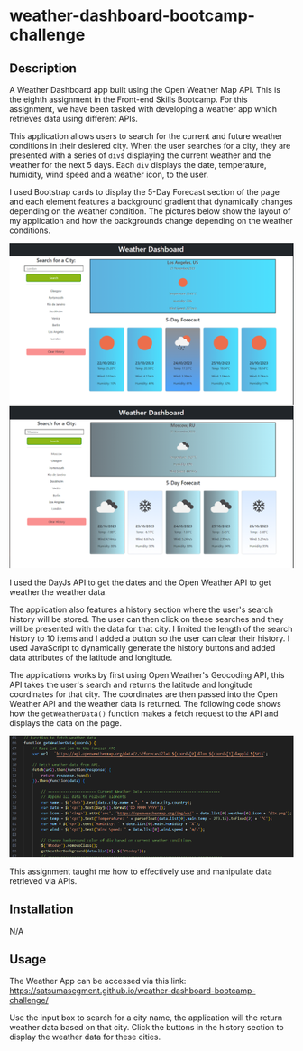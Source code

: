 # weather-dashboard-bootcamp-challenge

## Description

A Weather Dashboard app built using the Open Weather Map API. This is the eighth assignment in the Front-end Skills Bootcamp. For this assignment, we have been tasked with developing a weather app which retrieves data using different APIs.

This application allows users to search for the current and future weather conditions in their desiered city. When the user searches for a city, they are presented with a series of `div`s displaying the current weather and the weather for the next 5 days. Each `div` displays the date, temperature, humidity, wind speed and a weather icon, to the user.

I used Bootstrap cards to display the 5-Day Forecast section of the page and each element features a background gradient that dynamically changes depending on the weather condition.
The pictures below show the layout of my application and how the backgrounds change depending on the weather conditions.

![LA-weather](assets/images/la-weather.png)
![Moscow-weather](assets/images/moscow-weather.png)

I used the DayJs API to get the dates and the Open Weather API to get weather the weather data.

The application also features a history section where the user's search history will be stored. The user can then click on these searches and they will be presented with the data for that city. I limited the length of the search history to 10 items and I added a button so the user can clear their history. I used JavaScript to dynamically generate the history buttons and added data attributes of the latitude and longitude.

The applications works by first using Open Weather's Geocoding API, this API takes the user's search and returns the latitude and longitude coordinates for that city. The coordinates are then passed into the Open Weather API and the weather data is returned.
The following code shows how the `getWeatherData()` function makes a fetch request to the API and displays the data on the page.

![weather-data](assets/images/weather-data.png)

This assignment taught me how to effectively use and manipulate data retrieved via APIs.

## Installation

N/A

## Usage

The Weather App can be accessed via this link: https://satsumasegment.github.io/weather-dashboard-bootcamp-challenge/

Use the input box to search for a city name, the application will the return weather data based on that city. Click the buttons in the history section to display the weather data for these cities.
